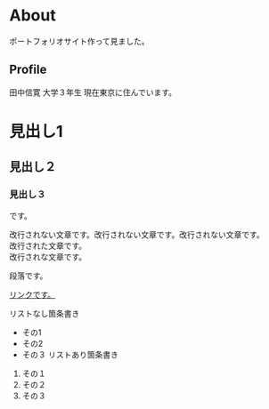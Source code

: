 <h1>About</h2>
ポートフォリオサイト作って見ました。

<h2>Profile</h2>
田中信寛
大学３年生
現在東京に住んでいます。

# 見出し1
## 見出し２
### 見出し３
です。


改行されない文章です。改行されない文章です。改行されない文章です。  
改行された文章です。  
改行されな文章です。

段落です。

[リンクです。](https://github.com)

リストなし箇条書き
- その1
- その2
- その３
リストあり箇条書き
1. その１
2. その２
3. その３
